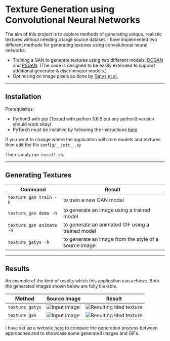 # Texture Generation using Convolutional Neural Networks

The aim of this project is to explore methods of generating unique, realistic textures without needing a large source dataset.
I have implemented two different methods for generating textures using convolutional neural networks.
* Training a GAN to generate textures using two different models: [DCGAN](https://arxiv.org/pdf/1511.06434.pdf) and [PSGAN](https://arxiv.org/pdf/1705.06566.pdf). (The code is designed to be easily extended to support additional generator & discriminator models.)
* Optimising on image pixels as done by [Gatys et al.](https://arxiv.org/pdf/1505.07376.pdf)

----

## Installation
Prerequisites:
* Python3 with pip (Tested with python 3.6.5 but any python3 version should work okay)
* PyTorch must be installed by following the instructions [here](https://pytorch.org/)

If you want to change where the application will store models and textures then edit the file `config/__init__.py`

Then simply run `install.sh`.

----

## Generating Textures

| Command                  | Result                                                |
| ------------------------ | ----------------------------------------------------- |
| `texture_gan train -h`   | to train a new GAN model                              |
| `texture_gan demo -h`    | to generate an image using a trained model            |
| `texture_gan animate -h` | to generate an animated GIF using a trained model     |
| `texture_gatys -h`       | to generate an image from the style of a source image |

----

## Results

An example of the kind of results which this application can achieve. Both the generated images shown below are fully tile-able.

| Method | Source Image             | Result                                                |
| ------ | ------------------------ | ----------------------------------------------------- |
| `texture_gatys` | ![Input image ](http://harrybp.github.io/texture_images/gatys_input.jpg) | ![Resulting tiled texture ](http://harrybp.github.io/texture_images/gatys_tiled.jpg) |
| `texture_gan`   | ![Input image](http://harrybp.github.io/texture_generation_demo/textures/snake/cropped.jpg) | ![Resulting tiled texture](https://harrybp.github.io/texture_generation_demo/textures/snake/gan/336.jpg) |



I have set up a website [here](https://harrybp.github.io/texture_generation_demo/) to compare the generation process between approaches and to showcase some generated images and GIFs. 
